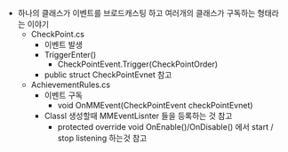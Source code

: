 - 하나의 클래스가 이벤트를 브로드캐스팅 하고 여러개의 클래스가 구독하는 형태라는 이야기
	- CheckPoint.cs
		- 이벤트 발생
		- TriggerEnter()
			- CheckPointEvent.Trigger(CheckPointOrder)
		- public struct CheckPointEvnet 참고
	- AchievementRules.cs
		- 이벤트 구독
			- void OnMMEvent(CheckPointEvent checkPointEvnet)
		- Classl 생성할때 MMEventLisnter 들을 등록하는 것 참고
			- protected override void OnEnable()/OnDisable() 에서 start / stop listening 하는것 참고